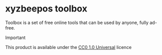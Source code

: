 # xyzbeepos toolbox
Toolbox is a set of free online tools that can be used by anyone, fully ad-free.

> [!IMPORTANT]
> This product is available under the [CC0 1.0 Universal](https://creativecommons.org/publicdomain/zero/1.0/) licence

